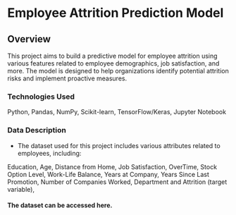 # Employee Attrition Prediction Model
## Overview
This project aims to build a predictive model for employee attrition using various features related to employee demographics, job satisfaction, and more. The model is designed to help organizations identify potential attrition risks and implement proactive measures.
### Technologies Used
Python,
Pandas,
NumPy,
Scikit-learn,
TensorFlow/Keras,
Jupyter Notebook
### Data Description
* The dataset used for this project includes various attributes related to employees, including:

Education,
Age,
Distance from Home,
Job Satisfaction,
OverTime,
Stock Option Level,
Work-Life Balance,
Years at Company,
Years Since Last Promotion,
Number of Companies Worked,
Department and
Attrition (target variable),

#### The dataset can be accessed here.
